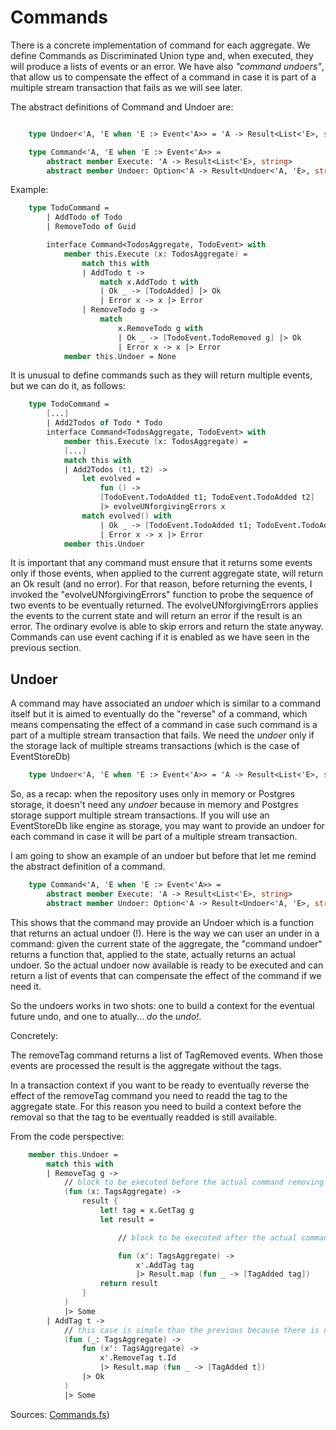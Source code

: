 # Commands

There is a concrete implementation of command for each aggregate.
We define Commands as Discriminated Union type and, when executed, they will produce a lists of events or an error.
We have also _"command undoers"_, that allow us to compensate the effect of a command in case it is part of a multiple stream transaction that fails  as we will see later.

The abstract definitions of Command and Undoer  are:

```FSharp

    type Undoer<'A, 'E when 'E :> Event<'A>> = 'A -> Result<List<'E>, string>

    type Command<'A, 'E when 'E :> Event<'A>> =
        abstract member Execute: 'A -> Result<List<'E>, string>
        abstract member Undoer: Option<'A -> Result<Undoer<'A, 'E>, string>>

```

Example:

```FSharp
    type TodoCommand =
        | AddTodo of Todo
        | RemoveTodo of Guid

        interface Command<TodosAggregate, TodoEvent> with
            member this.Execute (x: TodosAggregate) =
                match this with
                | AddTodo t -> 
                    match x.AddTodo t with
                    | Ok _ -> [TodoAdded] |> Ok
                    | Error x -> x |> Error
                | RemoveTodo g ->
                    match
                        x.RemoveTodo g with
                        | Ok _ -> [TodoEvent.TodoRemoved g] |> Ok
                        | Error x -> x |> Error
            member this.Undoer = None
```

It is unusual to define commands such as they will return multiple events, but we can do it, as follows:

```FSharp
    type TodoCommand =
        [...]
        | Add2Todos of Todo * Todo
        interface Command<TodosAggregate, TodoEvent> with
            member this.Execute (x: TodosAggregate) =
            [...]
            match this with
            | Add2Todos (t1, t2) -> 
                let evolved =
                    fun () ->
                    [TodoEvent.TodoAdded t1; TodoEvent.TodoAdded t2]
                    |> evolveUNforgivingErrors x
                match evolved() with
                    | Ok _ -> [TodoEvent.TodoAdded t1; TodoEvent.TodoAdded t2] |> Ok
                    | Error x -> x |> Error
            member this.Undoer

```
It is important that any command must ensure that it returns some events only if those events, when applied to the current aggregate state, will return an Ok result (and no error). 
For that reason, before returning the events, I invoked the "evolveUNforgivingErrors" function to probe the sequence of two events to be eventually returned. The evolveUNforgivingErrors applies the events to the current state and will return an error if the result is an error.
The ordinary evolve is able to skip errors and return the state anyway.
Commands can use event caching if it is enabled as we have seen in the previous section.

## Undoer

A command may have associated an _undoer_ which is similar to a command itself but it is aimed to eventually do the "reverse" of a command, which means  compensating the effect of a command in case such command is a part of a multiple stream transaction that fails. We need the _undoer_ only if the storage lack of multiple streams transactions (which is the case of EventStoreDb)

```FSharp
    type Undoer<'A, 'E when 'E :> Event<'A>> = 'A -> Result<List<'E>, string>
```


So, as a recap: when the repository uses only in memory or Postgres storage, it doesn't need any _undoer_ because in memory and Postgres storage support multiple stream transactions.
If you will use an EventStoreDb like engine as storage, you may want to provide an undoer for each command in case it will be part of a multiple stream transaction.

I am going to show an example of an undoer but before that let me remind the abstract definition of a command.

```FSharp
    type Command<'A, 'E when 'E :> Event<'A>> =
        abstract member Execute: 'A -> Result<List<'E>, string>
        abstract member Undoer: Option<'A -> Result<Undoer<'A, 'E>, string>>
```

This shows that the command may provide an Undoer which is a function that returns an actual undoer (!).
Here is the way we can user an under in a command: given the current state of the aggregate, the "command undoer" returns a function that, applied to the state, actually returns an actual undoer.
So the actual undoer now available is ready to be executed and can return a list of events that can compensate the effect of the command if we need it.

So the undoers works in two shots: one to build a context for the eventual future undo, and one to atually... _do_ the _undo!_. 

Concretely:

The removeTag command returns a list of TagRemoved events. When those events are processed the result is the aggregate without the tags.

In a transaction context if you want to be ready to eventually reverse the effect of the removeTag command you need to readd the tag to the aggregate state. For this reason you need to build a context before the removal so that the tag to be eventually readded is still available.

From the code perspective:

```Fsharp
    member this.Undoer = 
        match this with
        | RemoveTag g -> 
            // block to be executed before the actual command removing tag is executed. It will return another function with the context needed (the tag itself)
            (fun (x: TagsAggregate) ->
                result {
                    let! tag = x.GetTag g
                    let result =

                        // block to be executed after the actual command removing tag is executed. It will return the list of events to be applied to the aggregate state to compensate the effect of the command. Note that the tag is the context needed to readd the tag to the aggregate state.

                        fun (x': TagsAggregate) ->
                            x'.AddTag tag 
                            |> Result.map (fun _ -> [TagAdded tag])
                    return result
                }
            )
            |> Some
        | AddTag t ->
            // this case is simple than the previous because there is no need to retrieve anything from the context before the command is executed. The context is the tag itself (particularly its id), that is not lost during the transaction.
            (fun (_: TagsAggregate) ->
                fun (x': TagsAggregate) ->
                    x'.RemoveTag t.Id 
                    |> Result.map (fun _ -> [TagAdded t])
                |> Ok
            )
            |> Some

```



Sources: [Commands.fs](https://github.com/tonyx/Sharpino/blob/main/Sharpino.Sample/aggregates/Todos/Commands.fs))


